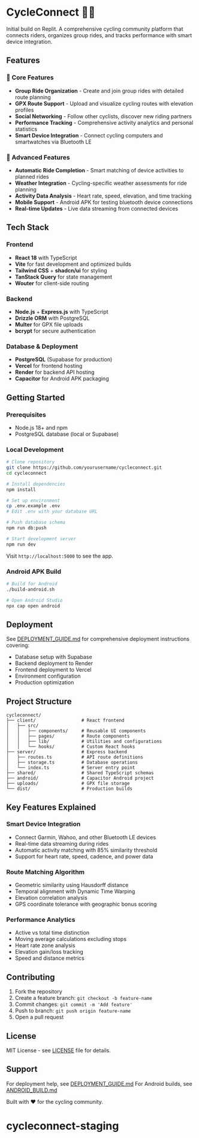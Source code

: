 # CycleConnect 🚴‍♂️

Initial build on Replit. A comprehensive cycling community platform that connects riders, organizes group rides, and tracks performance with smart device integration.

## Features

### 🌟 Core Features
- **Group Ride Organization** - Create and join group rides with detailed route planning
- **GPX Route Support** - Upload and visualize cycling routes with elevation profiles
- **Social Networking** - Follow other cyclists, discover new riding partners
- **Performance Tracking** - Comprehensive activity analytics and personal statistics
- **Smart Device Integration** - Connect cycling computers and smartwatches via Bluetooth LE

### 📱 Advanced Features
- **Automatic Ride Completion** - Smart matching of device activities to planned rides
- **Weather Integration** - Cycling-specific weather assessments for ride planning
- **Activity Data Analysis** - Heart rate, speed, elevation, and time tracking
- **Mobile Support** - Android APK for testing bluetooth device connections
- **Real-time Updates** - Live data streaming from connected devices

## Tech Stack

### Frontend
- **React 18** with TypeScript
- **Vite** for fast development and optimized builds
- **Tailwind CSS** + **shadcn/ui** for styling
- **TanStack Query** for state management
- **Wouter** for client-side routing

### Backend
- **Node.js** + **Express.js** with TypeScript
- **Drizzle ORM** with PostgreSQL
- **Multer** for GPX file uploads
- **bcrypt** for secure authentication

### Database & Deployment
- **PostgreSQL** (Supabase for production)
- **Vercel** for frontend hosting
- **Render** for backend API hosting
- **Capacitor** for Android APK packaging

## Getting Started

### Prerequisites
- Node.js 18+ and npm
- PostgreSQL database (local or Supabase)

### Local Development
```bash
# Clone repository
git clone https://github.com/yourusername/cycleconnect.git
cd cycleconnect

# Install dependencies
npm install

# Set up environment
cp .env.example .env
# Edit .env with your database URL

# Push database schema
npm run db:push

# Start development server
npm run dev
```

Visit `http://localhost:5000` to see the app.

### Android APK Build
```bash
# Build for Android
./build-android.sh

# Open Android Studio
npx cap open android
```

## Deployment

See [DEPLOYMENT_GUIDE.md](./DEPLOYMENT_GUIDE.md) for comprehensive deployment instructions covering:
- Database setup with Supabase
- Backend deployment to Render
- Frontend deployment to Vercel
- Environment configuration
- Production optimization

## Project Structure

```
cycleconnect/
├── client/                 # React frontend
│   ├── src/
│   │   ├── components/     # Reusable UI components
│   │   ├── pages/          # Route components
│   │   ├── lib/            # Utilities and configurations
│   │   └── hooks/          # Custom React hooks
├── server/                 # Express backend
│   ├── routes.ts           # API route definitions
│   ├── storage.ts          # Database operations
│   └── index.ts            # Server entry point
├── shared/                 # Shared TypeScript schemas
├── android/                # Capacitor Android project
├── uploads/                # GPX file storage
└── dist/                   # Production builds
```

## Key Features Explained

### Smart Device Integration
- Connect Garmin, Wahoo, and other Bluetooth LE devices
- Real-time data streaming during rides
- Automatic activity matching with 85% similarity threshold
- Support for heart rate, speed, cadence, and power data

### Route Matching Algorithm
- Geometric similarity using Hausdorff distance
- Temporal alignment with Dynamic Time Warping
- Elevation correlation analysis
- GPS coordinate tolerance with geographic bonus scoring

### Performance Analytics
- Active vs total time distinction
- Moving average calculations excluding stops
- Heart rate zone analysis
- Elevation gain/loss tracking
- Speed and distance metrics

## Contributing

1. Fork the repository
2. Create a feature branch: `git checkout -b feature-name`
3. Commit changes: `git commit -m 'Add feature'`
4. Push to branch: `git push origin feature-name`
5. Open a pull request

## License

MIT License - see [LICENSE](LICENSE) file for details.

## Support

For deployment help, see [DEPLOYMENT_GUIDE.md](./DEPLOYMENT_GUIDE.md)
For Android builds, see [ANDROID_BUILD.md](./ANDROID_BUILD.md)

Built with ❤️ for the cycling community.
# cycleconnect-staging

